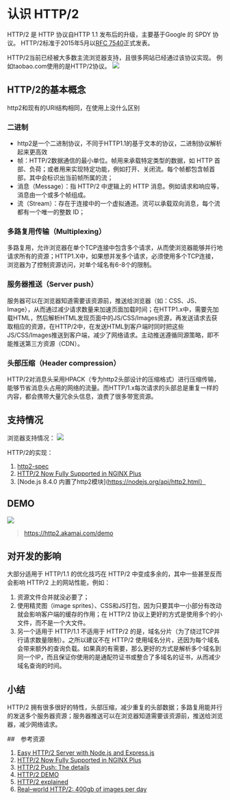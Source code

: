 # 认识 HTTP/2

HTTP/2 是 HTTP 协议自HTTP 1.1 发布后的升级，主要基于Google 的 SPDY 协议。 HTTP/2标准于2015年5月以[RFC 7540](https://httpwg.github.io/specs/rfc7540.html "RFC 7540")正式发表。

HTTP/2当前已经被大多数主流浏览器支持，且很多网站已经通过该协议实现。 例如taobao.com使用的是HTTP/2协议。
![](https://i.imgur.com/KeXFMqy.png)

## HTTP/2的基本概念
http2和现有的URI结构相同，在使用上没什么区别

### 二进制
- http2是一个二进制协议，不同于HTTP1.1的基于文本的协议，二进制协议解析起来更高效
- 帧：HTTP/2数据通信的最小单位。帧用来承载特定类型的数据，如 HTTP 首部、负荷；或者用来实现特定功能，例如打开、关闭流。每个帧都包含帧首部，其中会标识出当前帧所属的流；
- 消息（Message）：指 HTTP/2 中逻辑上的 HTTP 消息。例如请求和响应等，消息由一个或多个帧组成。
- 流（Stream）：存在于连接中的一个虚拟通道。流可以承载双向消息，每个流都有一个唯一的整数 ID；

### 多路复用传输（Multiplexing）
多路复用，允许浏览器在单个TCP连接中包含多个请求，从而使浏览器能够并行地请求所有的资源；HTTP1.X中，如果想并发多个请求，必须使用多个TCP连接，浏览器为了控制资源访问，对单个域名有6-8个的限制。

### 服务器推送（Server push）
服务器可以在浏览器知道需要该资源前，推送给浏览器（如：CSS、JS、Image），从而通过减少请求数量来加速页面加载时间；在HTTP1.x中，需要先加载HTML，然后解析HTML发现页面中的JS/CSS/Images资源，再发送请求去获取相应的资源，在HTTP/2中，在发送HTML到客户端时同时把这些JS/CSS/Images推送到客户端，减少了网络请求。主动推送遵循同源策略，即不能推送第三方资源（CDN）。

### 头部压缩（Header compression）
HTTP/2对消息头采用HPACK（专为http2头部设计的压缩格式）进行压缩传输，能够节省消息头占用的网络的流量。而HTTP/1.x每次请求的头部总是重复一样的内容，都会携带大量冗余头信息，浪费了很多带宽资源。


## 支持情况
浏览器支持情况：
![](https://i.imgur.com/Vm6IOE8.png)

HTTP/2的实现：
1. [http2-spec](https://github.com/http2/http2-spec/wiki/Implementations)
2. [HTTP/2 Now Fully Supported in NGINX Plus](https://www.nginx.com/blog/http2-r7/)
3. [Node.js 8.4.0 内置了http2模块](https://nodejs.org/api/http2.html）

## DEMO
![](https://i.imgur.com/ia2UYdm.png)
> https://http2.akamai.com/demo

## 对开发的影响
大部分适用于 HTTP/1.1 的优化技巧在 HTTP/2 中变成多余的，其中一些甚至反而会影响 HTTP/2 上的网站性能，例如：

1. 资源文件合并就没必要了；
2. 使用精灵图（image sprites）、CSS和JS打包，因为只要其中一小部分有改动就会影响客户端的缓存的作用；在 HTTP/2 协议上更好的方式是使用多个的小文件，而不是一个大文件。
3. 另一个适用于 HTTP/1.1 不适用于 HTTP/2 的是，域名分片（为了绕过TCP并行请求数量限制）。之所以建议不在 HTTP/2 使用域名分片，还因为每个域名会带来额外的查询负载。如果真的有需要，那么更好的方式是解析多个域名到同一个IP，而且保证你使用的是通配符证书或整合了多域名的证书，从而减少域名查询的时间。

## 小结
HTTP/2 拥有很多很好的特性，头部压缩，减少重复的头部数据；多路复用能并行的发送多个服务器资源；服务器推送可以在浏览器知道需要该资源前，推送给浏览器，减少网络请求。

##　参考资源
1. [Easy HTTP/2 Server with Node.js and Express.js](https://webapplog.com/http2-node/)
1. [HTTP/2 Now Fully Supported in NGINX Plus](https://www.nginx.com/blog/http2-r7/)
1. [HTTP/2 Push: The details](https://calendar.perfplanet.com/2016/http2-push-the-details/)
2. [HTTP/2 DEMO](https://http2.akamai.com/demo)
3. [HTTP/2 explained](https://bagder.gitbooks.io/http2-explained/zh/)
4. [Real–world HTTP/2: 400gb of images per day](https://99designs.com.au/tech-blog/blog/2016/07/14/real-world-http-2-400gb-of-images-per-day/)